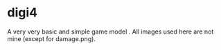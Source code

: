 # digi4
A very very basic and simple game model . All images used here are not mine (except for damage.png).
